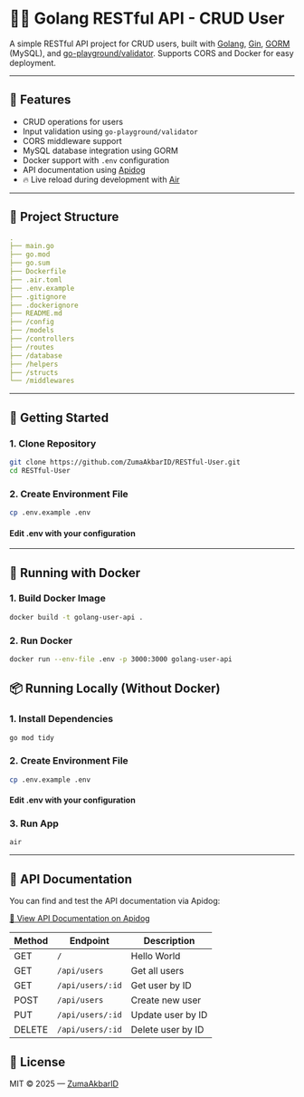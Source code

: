 # 🧑‍💻 Golang RESTful API - CRUD User

A simple RESTful API project for CRUD users, built with [Golang](https://go.dev/), [Gin](https://github.com/gin-gonic/gin), [GORM](https://gorm.io/) (MySQL), and [go-playground/validator](https://github.com/go-playground/validator). Supports CORS and Docker for easy deployment.

---

## 🚀 Features

- CRUD operations for users
- Input validation using `go-playground/validator`
- CORS middleware support
- MySQL database integration using GORM
- Docker support with `.env` configuration
- API documentation using [Apidog](https://apidog.com/)
- 🔥 Live reload during development with [Air](https://github.com/cosmtrek/air)

---

## 📁 Project Structure

```yaml
.
├── main.go
├── go.mod
├── go.sum
├── Dockerfile
├── .air.toml
├── .env.example
├── .gitignore
├── .dockerignore
├── README.md
├── /config
├── /models
├── /controllers
├── /routes
├── /database
├── /helpers
├── /structs
└── /middlewares
```

---

## 🔧 Getting Started

### 1. Clone Repository

```bash
git clone https://github.com/ZumaAkbarID/RESTful-User.git
cd RESTful-User
```

### 2. Create Environment File

```bash
cp .env.example .env
```

#### Edit .env with your configuration

---

## 🐳 Running with Docker

### 1. Build Docker Image

```bash
docker build -t golang-user-api .
```

### 2. Run Docker

```bash
docker run --env-file .env -p 3000:3000 golang-user-api
```

## 📦 Running Locally (Without Docker)

### 1. Install Dependencies

```bash
go mod tidy
```

### 2. Create Environment File

```bash
cp .env.example .env
```

#### Edit .env with your configuration

### 3. Run App

```bash
air
```

---

## 📘 API Documentation

You can find and test the API documentation via Apidog:

[🔗 View API Documentation on Apidog](https://zm-go-restful-user.apidog.io)

| Method | Endpoint         | Description       |
| ------ | ---------------- | ----------------- |
| GET    | `/`              | Hello World       |
| GET    | `/api/users`     | Get all users     |
| GET    | `/api/users/:id` | Get user by ID    |
| POST   | `/api/users`     | Create new user   |
| PUT    | `/api/users/:id` | Update user by ID |
| DELETE | `/api/users/:id` | Delete user by ID |

## 📄 License

MIT © 2025 — [ZumaAkbarID](https://github.com/ZumaAkbarID)
